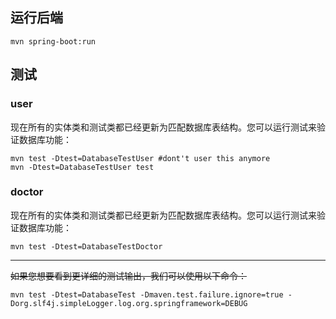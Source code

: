 ## 运行后端

```shell
mvn spring-boot:run
```

## 测试

### user

现在所有的实体类和测试类都已经更新为匹配数据库表结构。您可以运行测试来验证数据库功能：

```shell
mvn test -Dtest=DatabaseTestUser #dont't user this anymore 
mvn -Dtest=DatabaseTestUser test

```

### doctor

现在所有的实体类和测试类都已经更新为匹配数据库表结构。您可以运行测试来验证数据库功能：

```shell
mvn test -Dtest=DatabaseTestDoctor
```
---

~~如果您想要看到更详细的测试输出，我们可以使用以下命令：~~
```shell
mvn test -Dtest=DatabaseTest -Dmaven.test.failure.ignore=true -Dorg.slf4j.simpleLogger.log.org.springframework=DEBUG
```

